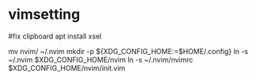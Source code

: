 # vimsetting

#fix clipboard
apt install xsel

mv nvim/ ~/.nvim
mkdir -p ${XDG_CONFIG_HOME:=$HOME/.config}
ln -s ~/.nvim $XDG_CONFIG_HOME/nvim
ln -s ~/.nvim/nvimrc $XDG_CONFIG_HOME/nvim/init.vim
